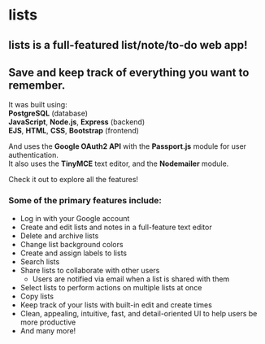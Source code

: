 # **lists**

## **lists is a full-featured list/note/to-do web app!** 
## **Save and keep track of everything you want to remember**.

It was built using:  
**PostgreSQL** (database)  
**JavaScript**, **Node.js**, **Express** (backend)  
**EJS**, **HTML**, **CSS**, **Bootstrap** (frontend)  

And uses the **Google OAuth2 API** with the **Passport.js** module for user authentication.  
It also uses the **TinyMCE** text editor, and the **Nodemailer** module.

Check it out to explore all the features!

### **Some of the primary features include:**
- Log in with your Google account
- Create and edit lists and notes in a full-feature text editor
- Delete and archive lists
- Change list background colors
- Create and assign labels to lists
- Search lists
- Share lists to collaborate with other users
    - Users are notified via email when a list is shared with them
- Select lists to perform actions on multiple lists at once
- Copy lists
- Keep track of your lists with built-in edit and create times
- Clean, appealing, intuitive, fast, and detail-oriented UI to help users be more productive
- And many more!


